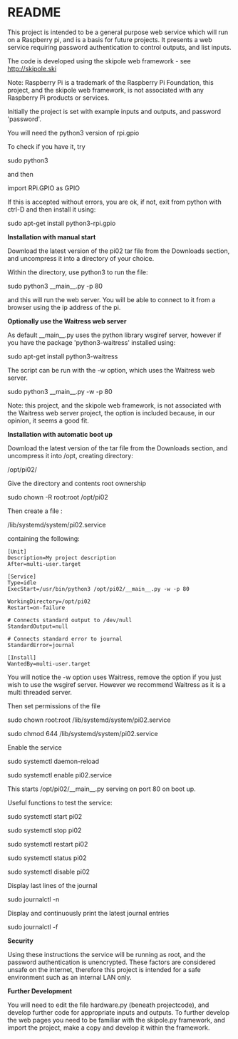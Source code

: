 # README #

This project is intended to be a general purpose web service which will run on a Raspberry pi, and is a basis for future projects. It presents a web service requiring password authentication to control outputs, and list inputs.

The code is developed using the skipole web framework - see http://skipole.ski

Note: Raspberry Pi is a trademark of the Raspberry Pi Foundation, this project, and the skipole web framework, is not associated with any Raspberry Pi products or services.

Initially the project is set with example inputs and outputs, and password 'password'.

You will need the python3 version of rpi.gpio

To check if you have it, try

sudo python3

and then

import RPi.GPIO as GPIO

If this is accepted without errors, you are ok, if not, exit from python with ctrl-D and then install it using:

sudo apt-get install python3-rpi.gpio

**Installation with manual start**

Download the latest version of the pi02 tar file from the Downloads section, and uncompress it into a directory of your choice.

Within the directory, use python3 to run the file:

sudo python3 \_\_main\_\_.py -p 80

and this will run the web server. You will be able to connect to it from a browser using the ip address of the pi.

**Optionally use the Waitress web server**

As default \_\_main\_\_.py uses the python library wsgiref server, however if you have the package 'python3-waitress' installed using:

sudo apt-get install python3-waitress

The script can be run with the -w option, which uses the Waitress web server.

sudo python3 \_\_main\_\_.py -w -p 80

Note: this project, and the skipole web framework, is not associated with the Waitress web server project, the option is included because, in our opinion, it seems a good fit.

**Installation with automatic boot up**

Download the latest version of the tar file from the Downloads section, and uncompress it into /opt, creating directory:

/opt/pi02/

Give the directory and contents root ownership

sudo chown -R root:root /opt/pi02

Then create a file :

/lib/systemd/system/pi02.service

containing the following:


    [Unit]
    Description=My project description
    After=multi-user.target

    [Service]
    Type=idle
    ExecStart=/usr/bin/python3 /opt/pi02/__main__.py -w -p 80

    WorkingDirectory=/opt/pi02
    Restart=on-failure

    # Connects standard output to /dev/null
    StandardOutput=null

    # Connects standard error to journal
    StandardError=journal

    [Install]
    WantedBy=multi-user.target

You will notice the -w option uses Waitress, remove the option if you just wish to use the wsgiref server. However we recommend Waitress as it is a multi threaded server.

Then set permissions of the file

sudo chown root:root /lib/systemd/system/pi02.service

sudo chmod 644 /lib/systemd/system/pi02.service


Enable the service

sudo systemctl daemon-reload

sudo systemctl enable pi02.service

This starts /opt/pi02/\_\_main\_\_.py serving on port 80 on boot up.

Useful functions to test the service:

sudo systemctl start pi02

sudo systemctl stop pi02

sudo systemctl restart pi02

sudo systemctl status pi02

sudo systemctl disable pi02

Display last lines of the journal

sudo journalctl -n

Display and continuously print the latest journal entries

sudo journalctl -f

**Security**

Using these instructions the service will be running as root, and the password authentication is unencrypted. These factors are considered unsafe on the internet, therefore this project is intended for a safe environment such as an internal LAN only.

**Further Development**

You will need to edit the file hardware.py (beneath projectcode), and develop further code for appropriate inputs and outputs. To further develop the web pages you need to be familiar with the skipole.py framework, and import the project, make a copy and develop it within the framework.

 
